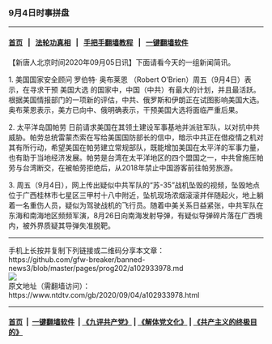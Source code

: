 ### 9月4日时事拼盘
------------------------

#### [首页](https://github.com/gfw-breaker/banned-news3/blob/master/README.md) &nbsp;&nbsp;|&nbsp;&nbsp; [法轮功真相](https://github.com/begood0513/basic/blob/master/README.md)  &nbsp;&nbsp;|&nbsp;&nbsp; [手把手翻墙教程](https://github.com/gfw-breaker/guides/wiki)  &nbsp;&nbsp;|&nbsp;&nbsp; [一键翻墙软件](https://github.com/gfw-breaker/nogfw/blob/master/README.md)  



<div><div class="post_content" itemprop="articleBody">
 <p>
  【新唐人北京时间2020年09月05日讯】下面请看今天的一组新闻简讯。
 </p>
 <p>
  1.
  <ok href="https://www.ntdtv.com/gb/美国国家安全顾问.htm">
   美国国家安全顾问
  </ok>
  罗伯特·
  <ok href="https://www.ntdtv.com/gb/奥布莱恩.htm">
   奥布莱恩
  </ok>
  （Robert O’Brien）周五（9月4日）表示，在寻求干预
  <ok href="https://www.ntdtv.com/gb/美国大选.htm">
   美国大选
  </ok>
  的国家中，中国（中共）有最大的计划，并且最活跃。根据美国情报部门的一项新的评估，中共、俄罗斯和伊朗正在试图影响美国大选。奥布莱恩表示，美方已向中、俄明确表示，干预美国大选将面临严重后果。
 </p>
 <p>
  2.
  <ok href="https://www.ntdtv.com/gb/太平洋岛国帕劳.htm">
   太平洋岛国帕劳
  </ok>
  日前请求美国在其领土建设军事基地并派驻军队，以对抗中共威胁。帕劳总统雷蒙杰索在写给美国国防部长的信中，暗示中共正在借疫情之机对其有所行动，希望美国在帕劳建立常规部队，既能增加美国在太平洋的军事力量，也有助于当地经济发展。帕劳是台湾在太平洋地区的四个盟国之一，中共曾施压帕劳与台湾断交，在被帕劳拒绝后，从2018年禁止中国游客前往帕劳旅游。
 </p>
 <p>
  3. 周五（9月4日），网上传出疑似中共军队的“苏-35”战机坠毁的视频，坠毁地点位于广西桂林市七星区三甲村十八中附近，坠机现场浓烟滚滚并伴随起火，地上躺着一名重伤人员，疑似为驾驶战机的飞行员。随着中美关系日益紧张，中共军队在东海和南海地区频频军演，8月26日向南海发射导弹，有疑似导弹碎片落在广西境内，被外界质疑其导弹失准脱靶。
 </p>
 <div class="single_ad">
 </div>
</div>
</div>
<hr/>
手机上长按并复制下列链接或二维码分享本文章：<br/>
https://github.com/gfw-breaker/banned-news3/blob/master/pages/prog202/a102933978.md <br/>
<a href='https://github.com/gfw-breaker/banned-news3/blob/master/pages/prog202/a102933978.md'><img src='https://github.com/gfw-breaker/banned-news3/blob/master/pages/prog202/a102933978.md.png'/></a> <br/>
原文地址（需翻墙访问）：https://www.ntdtv.com/gb/2020/09/04/a102933978.html


------------------------
#### [首页](https://github.com/gfw-breaker/banned-news3/blob/master/README.md) &nbsp;|&nbsp; [一键翻墙软件](https://github.com/gfw-breaker/nogfw/blob/master/README.md) &nbsp;| [《九评共产党》](https://github.com/gfw-breaker/9ping.md/blob/master/README.md#九评之一评共产党是什么) | [《解体党文化》](https://github.com/gfw-breaker/jtdwh.md/blob/master/README.md) | [《共产主义的终极目的》](https://github.com/gfw-breaker/gczydzjmd.md/blob/master/README.md)


<img src='http://gfw-breaker.win/banned-news3/pages/prog202/a102933978.md' width='0px' height='0px'/>